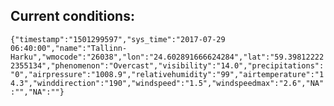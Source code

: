 ## Current conditions: 
 ``` {"timestamp":"1501299597","sys_time":"2017-07-29 06:40:00","name":"Tallinn-Harku","wmocode":"26038","lon":"24.602891666624284","lat":"59.398122222355134","phenomenon":"Overcast","visibility":"14.0","precipitations":"0","airpressure":"1008.9","relativehumidity":"99","airtemperature":"14.3","winddirection":"190","windspeed":"1.5","windspeedmax":"2.6","NA":"","NA":""} ```
